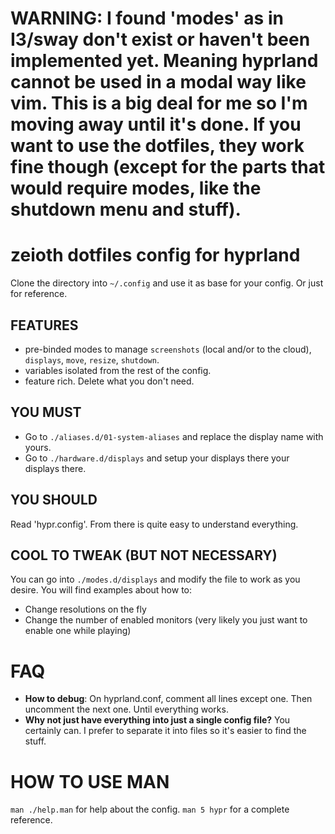 # WARNING: I found 'modes' as in I3/sway don't exist or haven't been implemented yet. Meaning hyprland cannot be used in a modal way like vim. This is a big deal for me so I'm moving away until it's done. If you want to use the dotfiles, they work fine though (except for the parts that would require modes, like the shutdown menu and stuff).

# zeioth dotfiles config for hyprland
Clone the directory into `~/.config` and use it as base for your config. Or just for reference.

## FEATURES

 * pre-binded modes to manage `screenshots` (local and/or to the cloud),
  `displays`, `move`, `resize`, `shutdown`.
 * variables isolated from the rest of the config.
 * feature rich. Delete what you don't need.

## YOU MUST

* Go to `./aliases.d/01-system-aliases` and replace the display name with yours.
* Go to `./hardware.d/displays` and setup your displays there
  your displays there.

## YOU SHOULD

Read 'hypr.config'. From there is quite easy to understand everything.

## COOL TO TWEAK (BUT NOT NECESSARY)

You can go into `./modes.d/displays` and modify the file to work as you desire. You will find examples about how to:

  * Change resolutions on the fly
  * Change the number of enabled monitors (very likely you just want to enable one while playing)

# FAQ

* **How to debug**: On hyprland.conf, comment all lines except one. Then uncomment the next one. Until everything works.
* **Why not just have everything into just a single config file?** You certainly can.
    I prefer to separate it into files so it's easier to find the stuff.

# HOW TO USE MAN

`man ./help.man` for help about the config.
`man 5 hypr`     for a complete reference.
